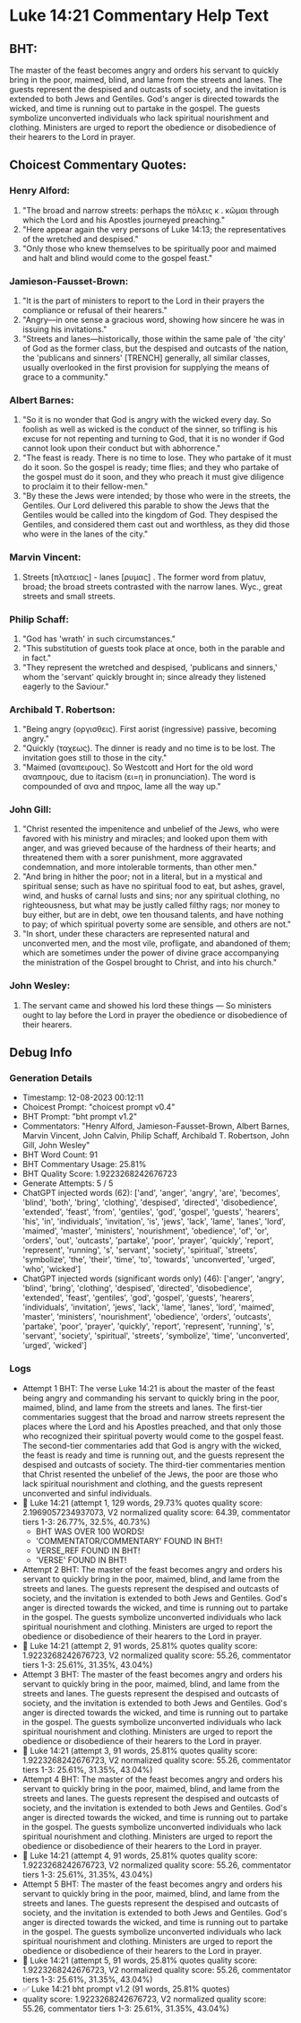 # Luke 14:21 Commentary Help Text

## BHT:
The master of the feast becomes angry and orders his servant to quickly bring in the poor, maimed, blind, and lame from the streets and lanes. The guests represent the despised and outcasts of society, and the invitation is extended to both Jews and Gentiles. God's anger is directed towards the wicked, and time is running out to partake in the gospel. The guests symbolize unconverted individuals who lack spiritual nourishment and clothing. Ministers are urged to report the obedience or disobedience of their hearers to the Lord in prayer.

## Choicest Commentary Quotes:
### Henry Alford:
1. "The broad and narrow streets: perhaps the πόλεις κ . κῶμαι through which the Lord and his Apostles journeyed preaching."
2. "Here appear again the very persons of Luke 14:13; the representatives of the wretched and despised."
3. "Only those who knew themselves to be spiritually poor and maimed and halt and blind would come to the gospel feast."

### Jamieson-Fausset-Brown:
1. "It is the part of ministers to report to the Lord in their prayers the compliance or refusal of their hearers."
2. "Angry—in one sense a gracious word, showing how sincere he was in issuing his invitations."
3. "Streets and lanes—historically, those within the same pale of 'the city' of God as the former class, but the despised and outcasts of the nation, the 'publicans and sinners' [TRENCH] generally, all similar classes, usually overlooked in the first provision for supplying the means of grace to a community."

### Albert Barnes:
1. "So it is no wonder that God is angry with the wicked every day. So foolish as well as wicked is the conduct of the sinner, so trifling is his excuse for not repenting and turning to God, that it is no wonder if God cannot look upon their conduct but with abhorrence."
2. "The feast is ready. There is no time to lose. They who partake of it must do it soon. So the gospel is ready; time flies; and they who partake of the gospel must do it soon, and they who preach it must give diligence to proclaim it to their fellow-men."
3. "By these the Jews were intended; by those who were in the streets, the Gentiles. Our Lord delivered this parable to show the Jews that the Gentiles would be called into the kingdom of God. They despised the Gentiles, and considered them cast out and worthless, as they did those who were in the lanes of the city."

### Marvin Vincent:
1. Streets [πλατειας] - lanes [ρυμας] . The former word from platuv, broad; the broad streets contrasted with the narrow lanes. Wyc., great streets and small streets.


### Philip Schaff:
1. "God has 'wrath' in such circumstances."
2. "This substitution of guests took place at once, both in the parable and in fact."
3. "They represent the wretched and despised, 'publicans and sinners,' whom the 'servant' quickly brought in; since already they listened eagerly to the Saviour."

### Archibald T. Robertson:
1. "Being angry (οργισθεις). First aorist (ingressive) passive, becoming angry."
2. "Quickly (ταχεως). The dinner is ready and no time is to be lost. The invitation goes still to those in the city."
3. "Maimed (αναπειρους). So Westcott and Hort for the old word αναπηρους, due to itacism (ει=η in pronunciation). The word is compounded of ανα and πηρος, lame all the way up."

### John Gill:
1. "Christ resented the impenitence and unbelief of the Jews, who were favored with his ministry and miracles; and looked upon them with anger, and was grieved because of the hardness of their hearts; and threatened them with a sorer punishment, more aggravated condemnation, and more intolerable torments, than other men."
2. "And bring in hither the poor; not in a literal, but in a mystical and spiritual sense; such as have no spiritual food to eat, but ashes, gravel, wind, and husks of carnal lusts and sins; nor any spiritual clothing, no righteousness, but what may be justly called filthy rags; nor money to buy either, but are in debt, owe ten thousand talents, and have nothing to pay; of which spiritual poverty some are sensible, and others are not."
3. "In short, under these characters are represented natural and unconverted men, and the most vile, profligate, and abandoned of them; which are sometimes under the power of divine grace accompanying the ministration of the Gospel brought to Christ, and into his church."

### John Wesley:
1. The servant came and showed his lord these things — So ministers ought to lay before the Lord in prayer the obedience or disobedience of their hearers.



## Debug Info
### Generation Details
- Timestamp: 12-08-2023 00:12:11
- Choicest Prompt: "choicest prompt v0.4"
- BHT Prompt: "bht prompt v1.2"
- Commentators: "Henry Alford, Jamieson-Fausset-Brown, Albert Barnes, Marvin Vincent, John Calvin, Philip Schaff, Archibald T. Robertson, John Gill, John Wesley"
- BHT Word Count: 91
- BHT Commentary Usage: 25.81%
- BHT Quality Score: 1.9223268242676723
- Generate Attempts: 5 / 5
- ChatGPT injected words (62):
	['and', 'anger', 'angry', 'are', 'becomes', 'blind', 'both', 'bring', 'clothing', 'despised', 'directed', 'disobedience', 'extended', 'feast', 'from', 'gentiles', 'god', 'gospel', 'guests', 'hearers', 'his', 'in', 'individuals', 'invitation', 'is', 'jews', 'lack', 'lame', 'lanes', 'lord', 'maimed', 'master', 'ministers', 'nourishment', 'obedience', 'of', 'or', 'orders', 'out', 'outcasts', 'partake', 'poor', 'prayer', 'quickly', 'report', 'represent', 'running', 's', 'servant', 'society', 'spiritual', 'streets', 'symbolize', 'the', 'their', 'time', 'to', 'towards', 'unconverted', 'urged', 'who', 'wicked']
- ChatGPT injected words (significant words only) (46):
	['anger', 'angry', 'blind', 'bring', 'clothing', 'despised', 'directed', 'disobedience', 'extended', 'feast', 'gentiles', 'god', 'gospel', 'guests', 'hearers', 'individuals', 'invitation', 'jews', 'lack', 'lame', 'lanes', 'lord', 'maimed', 'master', 'ministers', 'nourishment', 'obedience', 'orders', 'outcasts', 'partake', 'poor', 'prayer', 'quickly', 'report', 'represent', 'running', 's', 'servant', 'society', 'spiritual', 'streets', 'symbolize', 'time', 'unconverted', 'urged', 'wicked']

### Logs
- Attempt 1 BHT: The verse Luke 14:21 is about the master of the feast being angry and commanding his servant to quickly bring in the poor, maimed, blind, and lame from the streets and lanes. The first-tier commentaries suggest that the broad and narrow streets represent the places where the Lord and his Apostles preached, and that only those who recognized their spiritual poverty would come to the gospel feast. The second-tier commentaries add that God is angry with the wicked, the feast is ready and time is running out, and the guests represent the despised and outcasts of society. The third-tier commentaries mention that Christ resented the unbelief of the Jews, the poor are those who lack spiritual nourishment and clothing, and the guests represent unconverted and sinful individuals.
- 🔄 Luke 14:21 (attempt 1, 129 words, 29.73% quotes quality score: 2.1969057234937073, V2 normalized quality score: 64.39, commentator tiers 1-3: 26.77%, 32.5%, 40.73%) 
	- BHT WAS OVER 100 WORDS! 
	- 'COMMENTATOR/COMMENTARY' FOUND IN BHT! 
	- VERSE_REF FOUND IN BHT! 
	- 'VERSE' FOUND IN BHT!
- Attempt 2 BHT: The master of the feast becomes angry and orders his servant to quickly bring in the poor, maimed, blind, and lame from the streets and lanes. The guests represent the despised and outcasts of society, and the invitation is extended to both Jews and Gentiles. God's anger is directed towards the wicked, and time is running out to partake in the gospel. The guests symbolize unconverted individuals who lack spiritual nourishment and clothing. Ministers are urged to report the obedience or disobedience of their hearers to the Lord in prayer.
- 🔄 Luke 14:21 (attempt 2, 91 words, 25.81% quotes quality score: 1.9223268242676723, V2 normalized quality score: 55.26, commentator tiers 1-3: 25.61%, 31.35%, 43.04%)
- Attempt 3 BHT: The master of the feast becomes angry and orders his servant to quickly bring in the poor, maimed, blind, and lame from the streets and lanes. The guests represent the despised and outcasts of society, and the invitation is extended to both Jews and Gentiles. God's anger is directed towards the wicked, and time is running out to partake in the gospel. The guests symbolize unconverted individuals who lack spiritual nourishment and clothing. Ministers are urged to report the obedience or disobedience of their hearers to the Lord in prayer.
- 🔄 Luke 14:21 (attempt 3, 91 words, 25.81% quotes quality score: 1.9223268242676723, V2 normalized quality score: 55.26, commentator tiers 1-3: 25.61%, 31.35%, 43.04%)
- Attempt 4 BHT: The master of the feast becomes angry and orders his servant to quickly bring in the poor, maimed, blind, and lame from the streets and lanes. The guests represent the despised and outcasts of society, and the invitation is extended to both Jews and Gentiles. God's anger is directed towards the wicked, and time is running out to partake in the gospel. The guests symbolize unconverted individuals who lack spiritual nourishment and clothing. Ministers are urged to report the obedience or disobedience of their hearers to the Lord in prayer.
- 🔄 Luke 14:21 (attempt 4, 91 words, 25.81% quotes quality score: 1.9223268242676723, V2 normalized quality score: 55.26, commentator tiers 1-3: 25.61%, 31.35%, 43.04%)
- Attempt 5 BHT: The master of the feast becomes angry and orders his servant to quickly bring in the poor, maimed, blind, and lame from the streets and lanes. The guests represent the despised and outcasts of society, and the invitation is extended to both Jews and Gentiles. God's anger is directed towards the wicked, and time is running out to partake in the gospel. The guests symbolize unconverted individuals who lack spiritual nourishment and clothing. Ministers are urged to report the obedience or disobedience of their hearers to the Lord in prayer.
- 🔄 Luke 14:21 (attempt 5, 91 words, 25.81% quotes quality score: 1.9223268242676723, V2 normalized quality score: 55.26, commentator tiers 1-3: 25.61%, 31.35%, 43.04%)
- ✅ Luke 14:21 bht prompt v1.2 (91 words, 25.81% quotes)
- quality score: 1.9223268242676723, V2 normalized quality score: 55.26, commentator tiers 1-3: 25.61%, 31.35%, 43.04%)